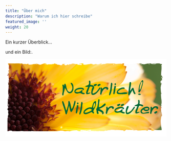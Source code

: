 ```yaml
---
title: "Über mich"
description: "Warum ich hier schreibe"
featured_image: ''
weight: 20
---
```


Ein kurzer Überblick...

und ein Bild:.

![](https://raw.githubusercontent.com/natuerlich-andrea/natuerlich-images/master/2020/08/23-23-38-35-nwk.png)
